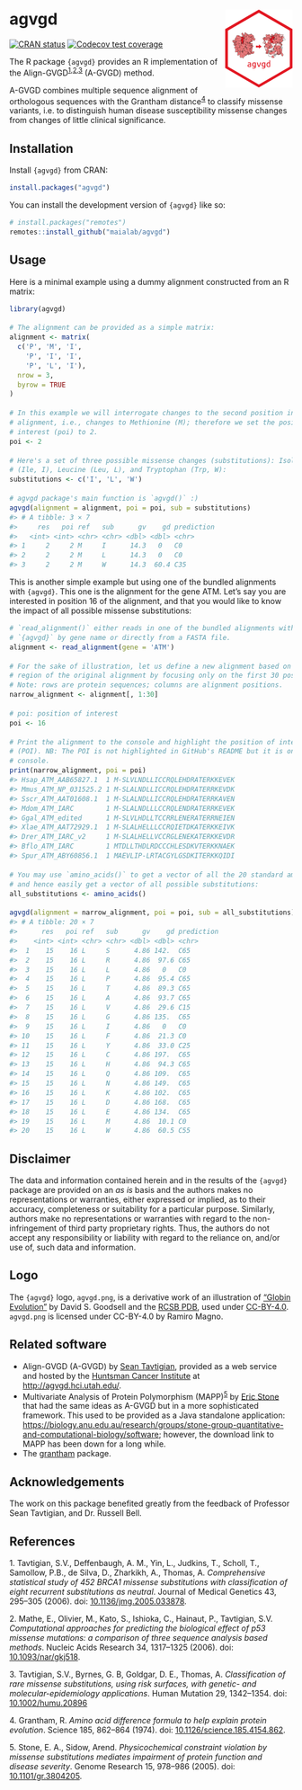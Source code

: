 
<!-- README.md is generated from README.Rmd. Please edit that file -->

# agvgd <img src='man/figures/logo.svg' align="right" height="139" />

<!-- badges: start -->

[![CRAN
status](https://www.r-pkg.org/badges/version/agvgd)](https://CRAN.R-project.org/package=agvgd)
[![Codecov test
coverage](https://codecov.io/gh/maialab/agvgd/branch/master/graph/badge.svg)](https://app.codecov.io/gh/maialab/agvgd?branch=master)
<!-- badges: end -->

The R package `{agvgd}` provides an R implementation of the
Align-GVGD<sup>[1](#1),[2](#2),[3](#3)</sup> (A-GVGD) method.

A-GVGD combines multiple sequence alignment of orthologous sequences
with the Grantham distance<sup>[4](#4)</sup> to classify missense
variants, i.e. to distinguish human disease susceptibility missense
changes from changes of little clinical significance.

## Installation

Install `{agvgd}` from CRAN:

``` r
install.packages("agvgd")
```

You can install the development version of `{agvgd}` like so:

``` r
# install.packages("remotes")
remotes::install_github("maialab/agvgd")
```

## Usage

Here is a minimal example using a dummy alignment constructed from an R
matrix:

``` r
library(agvgd)

# The alignment can be provided as a simple matrix:
alignment <- matrix(
  c('P', 'M', 'I',
    'P', 'I', 'I',
    'P', 'L', 'I'),
  nrow = 3,
  byrow = TRUE
)

# In this example we will interrogate changes to the second position in the
# alignment, i.e., changes to Methionine (M); therefore we set the position of
# interest (poi) to 2.
poi <- 2

# Here's a set of three possible missense changes (substitutions): Isoleucine
# (Ile, I), Leucine (Leu, L), and Tryptophan (Trp, W):
substitutions <- c('I', 'L', 'W')

# agvgd package's main function is `agvgd()` :)
agvgd(alignment = alignment, poi = poi, sub = substitutions)
#> # A tibble: 3 × 7
#>     res   poi ref   sub      gv    gd prediction
#>   <int> <int> <chr> <chr> <dbl> <dbl> <chr>     
#> 1     2     2 M     I      14.3   0   C0        
#> 2     2     2 M     L      14.3   0   C0        
#> 3     2     2 M     W      14.3  60.4 C35
```

This is another simple example but using one of the bundled alignments
with `{agvgd}`. This one is the alignment for the gene ATM. Let’s say
you are interested in position 16 of the alignment, and that you would
like to know the impact of all possible missense substitutions:

``` r
# `read_alignment()` either reads in one of the bundled alignments with
# `{agvgd}` by gene name or directly from a FASTA file.
alignment <- read_alignment(gene = 'ATM')

# For the sake of illustration, let us define a new alignment based on a narrow
# region of the original alignment by focusing only on the first 30 positions.
# Note: rows are protein sequences; columns are alignment positions.
narrow_alignment <- alignment[, 1:30]

# poi: position of interest
poi <- 16

# Print the alignment to the console and highlight the position of interest
# (POI). NB: The POI is not highlighted in GitHub's README but it is on the R
# console.
print(narrow_alignment, poi = poi)
#> Hsap_ATM_AAB65827.1  1 M-SLVLNDLLICCRQLEHDRATERKKEVEK
#> Mmus_ATM_NP_031525.2 1 M-SLALNDLLICCRQLEHDRATERRKEVDK
#> Sscr_ATM_AAT01608.1  1 M-SLALNDLLICCRQLEHDRATERRKAVEN
#> Mdom_ATM_IARC        1 M-SLALNDLLLCCRQLENDRATERRKEVEK
#> Ggal_ATM_edited      1 M-SLVLHDLLTCCRRLENERATERRNEIEN
#> Xlae_ATM_AAT72929.1  1 M-SLALHELLLCCRQIETDKATERKKEIVK
#> Drer_ATM_IARC_v2     1 M-SLALHELLVCCRGLENEKATERKKEVDR
#> Bflo_ATM_IARC        1 MTDLLTHDLRDCCCHLESDKVTERKKNAEK
#> Spur_ATM_ABY60856.1  1 MAEVLIP-LRTACGYLGSDKITERKKQIDI

# You may use `amino_acids()` to get a vector of all the 20 standard amino acids
# and hence easily get a vector of all possible substitutions:
all_substitutions <- amino_acids()

agvgd(alignment = narrow_alignment, poi = poi, sub = all_substitutions)
#> # A tibble: 20 × 7
#>      res   poi ref   sub      gv    gd prediction
#>    <int> <int> <chr> <chr> <dbl> <dbl> <chr>     
#>  1    15    16 L     S      4.86 142.  C65       
#>  2    15    16 L     R      4.86  97.6 C65       
#>  3    15    16 L     L      4.86   0   C0        
#>  4    15    16 L     P      4.86  95.4 C65       
#>  5    15    16 L     T      4.86  89.3 C65       
#>  6    15    16 L     A      4.86  93.7 C65       
#>  7    15    16 L     V      4.86  29.6 C15       
#>  8    15    16 L     G      4.86 135.  C65       
#>  9    15    16 L     I      4.86   0   C0        
#> 10    15    16 L     F      4.86  21.3 C0        
#> 11    15    16 L     Y      4.86  33.0 C25       
#> 12    15    16 L     C      4.86 197.  C65       
#> 13    15    16 L     H      4.86  94.3 C65       
#> 14    15    16 L     Q      4.86 109.  C65       
#> 15    15    16 L     N      4.86 149.  C65       
#> 16    15    16 L     K      4.86 102.  C65       
#> 17    15    16 L     D      4.86 168.  C65       
#> 18    15    16 L     E      4.86 134.  C65       
#> 19    15    16 L     M      4.86  10.1 C0        
#> 20    15    16 L     W      4.86  60.5 C55
```

## Disclaimer

The data and information contained herein and in the results of the
`{agvgd}` package are provided on an *as is* basis and the authors makes
no representations or warranties, either expressed or implied, as to
their accuracy, completeness or suitability for a particular purpose.
Similarly, authors make no representations or warranties with regard to
the non-infringement of third party proprietary rights. Thus, the
authors do not accept any responsibility or liability with regard to the
reliance on, and/or use of, such data and information.

## Logo

The `{agvgd}` logo, `agvgd.png`, is a derivative work of an illustration
of [“Globin Evolution”](https://pdb101.rcsb.org/motm/206) by David S.
Goodsell and the [RCSB PDB](https://www.rcsb.org/), used under
[CC-BY-4.0](https://creativecommons.org/licenses/by/4.0/). `agvgd.png`
is licensed under CC-BY-4.0 by Ramiro Magno.

## Related software

-   Align-GVGD (A-GVGD) by [Sean
    Tavtigian](https://uofuhealth.utah.edu/huntsman/labs/tavtigian/),
    provided as a web service and hosted by the [Huntsman Cancer
    Institute](https://healthcare.utah.edu/huntsmancancerinstitute/) at
    <http://agvgd.hci.utah.edu/>.
-   Multivariate Analysis of Protein Polymorphism
    (MAPP)<sup>[5](#5)</sup> by [Eric
    Stone](https://bdsi.anu.edu.au/people/professor-eric-stone) that had
    the same ideas as A-GVGD but in a more sophisticated framework. This
    used to be provided as a Java standalone application:
    <https://biology.anu.edu.au/research/groups/stone-group-quantitative-and-computational-biology/software>;
    however, the download link to MAPP has been down for a long while.
-   The [grantham](https://cran.r-project.org/package=grantham) package.

## Acknowledgements

The work on this package benefited greatly from the feedback of
Professor Sean Tavtigian, and Dr. Russell Bell.

## References

<a id="1">1.</a> Tavtigian, S.V., Deffenbaugh, A. M., Yin, L., Judkins,
T., Scholl, T., Samollow, P.B., de Silva, D., Zharkikh, A., Thomas, A.
*Comprehensive statistical study of 452 BRCA1 missense substitutions
with classification of eight recurrent substitutions as neutral*.
Journal of Medical Genetics 43, 295–305 (2006). doi:
[10.1136/jmg.2005.033878](https://doi.org/10.1136/jmg.2005.033878).

<a id="2">2.</a> Mathe, E., Olivier, M., Kato, S., Ishioka, C., Hainaut,
P., Tavtigian, S.V. *Computational approaches for predicting the
biological effect of p53 missense mutations: a comparison of three
sequence analysis based methods*. Nucleic Acids Research 34, 1317–1325
(2006). doi: [10.1093/nar/gkj518](https://doi.org/10.1093/nar/gkj518).

<a id="3">3.</a> Tavtigian, S.V., Byrnes, G. B, Goldgar, D. E., Thomas,
A. *Classification of rare missense substitutions, using risk surfaces,
with genetic- and molecular-epidemiology applications*. Human Mutation
29, 1342–1354. doi:
[10.1002/humu.20896](https://doi.org/10.1002/humu.20896)

<a id="4">4.</a> Grantham, R. *Amino acid difference formula to help
explain protein evolution*. Science 185, 862–864 (1974). doi:
[10.1126/science.185.4154.862](https://doi.org/10.1126/science.185.4154.862).

<a id="5">5.</a> Stone, E. A., Sidow, Arend. *Physicochemical constraint
violation by missense substitutions mediates impairment of protein
function and disease severity*. Genome Research 15, 978–986 (2005). doi:
[10.1101/gr.3804205](https://doi.org/10.1101/gr.3804205).
